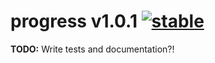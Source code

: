 
# progress v1.0.1 [![stable](http://badges.github.io/stability-badges/dist/stable.svg)](http://github.com/badges/stability-badges)

**TODO:** Write tests and documentation?!
